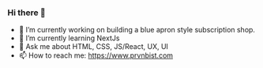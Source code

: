 ### Hi there 👋

- 🔭 I’m currently working on building a blue apron style subscription shop.
- 🌱 I’m currently learning NextJs
- 💬 Ask me about HTML, CSS, JS/React, UX, UI
- 📫 How to reach me: https://www.prvnbist.com
